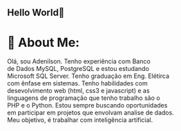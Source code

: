 ## Hello World👋

# 💫 About Me:
Olá, sou Adenilson. Tenho experiência com Banco<br>de Dados MySQL, PostgreSQL e estou estudando<br>Microsoft SQL Server.
Tenho graduação em Eng. Elétirca <br>com ênfase em sistemas. Tenho habilidades com <br>desevolvimento web
(html, css3 e javascript) e as <br>linguagens de programação que tenho trabalho são o <br>PHP e o Python. Estou sempre
buscando oportunidades<br>em participar em projetos que envolvam analise de dados.<br>Meu objetivo, é trabalhar com
inteligência artificial. <br>

<!-- Proudly created with GPRM ( https://gprm.itsvg.in ) -->
